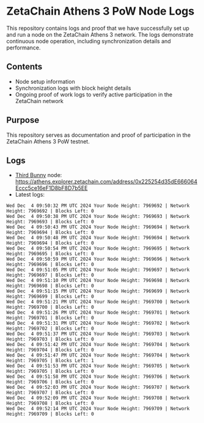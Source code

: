 # ZetaChain Athens 3 PoW Node Logs
This repository contains logs and proof that we have successfully set up and run a node on the ZetaChain Athens 3 network. The logs demonstrate continuous node operation, including synchronization details and performance.

## Contents
- Node setup information
- Synchronization logs with block height details
- Ongoing proof of work logs to verify active participation in the ZetaChain network

## Purpose
This repository serves as documentation and proof of participation in the ZetaChain Athens 3 PoW testnet.

## Logs

- [Third Bunny](https://thirdbunny.xyz/) node: https://athens.explorer.zetachain.com/address/0x225254d35dE666064Eccc5ce16eF1D8bF8D7b5EE
- Latest logs:
```
Wed Dec  4 09:50:32 PM UTC 2024 Your Node Height: 7969692 | Network Height: 7969692 | Blocks Left: 0
Wed Dec  4 09:50:38 PM UTC 2024 Your Node Height: 7969693 | Network Height: 7969693 | Blocks Left: 0
Wed Dec  4 09:50:43 PM UTC 2024 Your Node Height: 7969694 | Network Height: 7969694 | Blocks Left: 0
Wed Dec  4 09:50:48 PM UTC 2024 Your Node Height: 7969694 | Network Height: 7969694 | Blocks Left: 0
Wed Dec  4 09:50:54 PM UTC 2024 Your Node Height: 7969695 | Network Height: 7969695 | Blocks Left: 0
Wed Dec  4 09:50:59 PM UTC 2024 Your Node Height: 7969696 | Network Height: 7969696 | Blocks Left: 0
Wed Dec  4 09:51:05 PM UTC 2024 Your Node Height: 7969697 | Network Height: 7969697 | Blocks Left: 0
Wed Dec  4 09:51:10 PM UTC 2024 Your Node Height: 7969698 | Network Height: 7969698 | Blocks Left: 0
Wed Dec  4 09:51:15 PM UTC 2024 Your Node Height: 7969699 | Network Height: 7969699 | Blocks Left: 0
Wed Dec  4 09:51:21 PM UTC 2024 Your Node Height: 7969700 | Network Height: 7969700 | Blocks Left: 0
Wed Dec  4 09:51:26 PM UTC 2024 Your Node Height: 7969701 | Network Height: 7969701 | Blocks Left: 0
Wed Dec  4 09:51:31 PM UTC 2024 Your Node Height: 7969702 | Network Height: 7969702 | Blocks Left: 0
Wed Dec  4 09:51:37 PM UTC 2024 Your Node Height: 7969703 | Network Height: 7969703 | Blocks Left: 0
Wed Dec  4 09:51:42 PM UTC 2024 Your Node Height: 7969704 | Network Height: 7969704 | Blocks Left: 0
Wed Dec  4 09:51:47 PM UTC 2024 Your Node Height: 7969704 | Network Height: 7969705 | Blocks Left: 1
Wed Dec  4 09:51:53 PM UTC 2024 Your Node Height: 7969705 | Network Height: 7969705 | Blocks Left: 0
Wed Dec  4 09:51:58 PM UTC 2024 Your Node Height: 7969706 | Network Height: 7969706 | Blocks Left: 0
Wed Dec  4 09:52:03 PM UTC 2024 Your Node Height: 7969707 | Network Height: 7969707 | Blocks Left: 0
Wed Dec  4 09:52:09 PM UTC 2024 Your Node Height: 7969708 | Network Height: 7969708 | Blocks Left: 0
Wed Dec  4 09:52:14 PM UTC 2024 Your Node Height: 7969709 | Network Height: 7969709 | Blocks Left: 0
```
